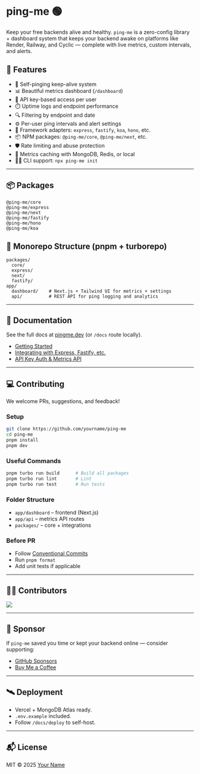 # ping-me 🟢

Keep your free backends alive and healthy. `ping-me` is a zero-config library + dashboard system that keeps your backend awake on platforms like Render, Railway, and Cyclic — complete with live metrics, custom intervals, and alerts.

## 🚀 Features

- 🔁 Self-pinging keep-alive system
- 📊 Beautiful metrics dashboard (`/dashboard`)
- 🔑 API key-based access per user
- ⏱️ Uptime logs and endpoint performance
- 🔍 Filtering by endpoint and date
- ⚙️ Per-user ping intervals and alert settings
- 🧱 Framework adapters: `express`, `fastify`, `koa`, `hono`, etc.
- 📦 NPM packages: `@ping-me/core`, `@ping-me/next`, etc.
- 🛡️ Rate limiting and abuse protection
- 💾 Metrics caching with MongoDB, Redis, or local
- 🧑‍💻 CLI support: `npx ping-me init`

---

## 📦 Packages

```
@ping-me/core
@ping-me/express
@ping-me/next
@ping-me/fastify
@ping-me/hono
@ping-me/koa
```

## 📂 Monorepo Structure (pnpm + turborepo)

```
packages/
  core/
  express/
  next/
  fastify/
app/
  dashboard/    # Next.js + Tailwind UI for metrics + settings
  api/          # REST API for ping logging and analytics
``` 

---

## 📄 Documentation

See the full docs at [pingme.dev](https://pingme.dev) (or `/docs` route locally).

- [Getting Started](https://pingme.dev/docs/intro)
- [Integrating with Express, Fastify, etc.](https://pingme.dev/docs/integrations)
- [API Key Auth & Metrics API](https://pingme.dev/docs/api)

---

## 💻 Contributing

We welcome PRs, suggestions, and feedback!

### Setup
```bash
git clone https://github.com/yourname/ping-me
cd ping-me
pnpm install
pnpm dev
```

### Useful Commands
```bash
pnpm turbo run build      # Build all packages
pnpm turbo run lint       # Lint
pnpm turbo run test       # Run tests
```

### Folder Structure
- `app/dashboard` – frontend (Next.js)
- `app/api` – metrics API routes
- `packages/` – core + integrations

### Before PR
- Follow [Conventional Commits](https://www.conventionalcommits.org/en/v1.0.0/)
- Run `pnpm format`
- Add unit tests if applicable

---

## 🧑‍🎓 Contributors

<a href="https://github.com/your-org/ping-me/graphs/contributors">
  <img src="https://contrib.rocks/image?repo=your-org/ping-me" />
</a>

---

## 💖 Sponsor

If `ping-me` saved you time or kept your backend online — consider supporting:

- [GitHub Sponsors](https://github.com/sponsors/yourname)
- [Buy Me a Coffee](https://buymeacoffee.com/yourname)

---

## 🛰️ Deployment

- Vercel + MongoDB Atlas ready.
- `.env.example` included.
- Follow `/docs/deploy` to self-host.

---

## 📬 License

MIT © 2025 [Your Name](https://github.com/yourname)
